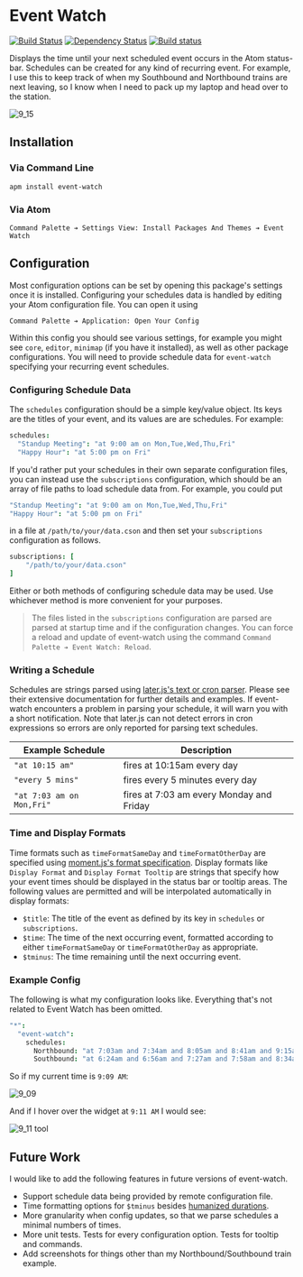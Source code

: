 # Event Watch

[![Build Status](https://travis-ci.org/lexicalunit/event-watch.svg?branch=master)](https://travis-ci.org/lexicalunit/event-watch) [![Dependency Status](https://david-dm.org/lexicalunit/event-watch.svg)](https://david-dm.org/lexicalunit/event-watch) [![Build status](https://ci.appveyor.com/api/projects/status/prnwjjwaa7gita5l/branch/master?svg=true)](https://ci.appveyor.com/project/lexicalunit/event-watch/branch/master)

Displays the time until your next scheduled event occurs in the Atom status-bar. Schedules can be created for any kind of recurring event. For example, I use this to keep track of when my Southbound and Northbound trains are next leaving, so I know when I need to pack up my laptop and head over to the station.

![9_15](https://cloud.githubusercontent.com/assets/1903876/7494968/8f9965f8-f3d0-11e4-84e4-e884f70065b5.png)

## Installation

### Via Command Line

```shell
apm install event-watch
```

### Via Atom

```
Command Palette ➔ Settings View: Install Packages And Themes ➔ Event Watch
```

## Configuration

Most configuration options can be set by opening this package's settings once it is installed. Configuring your schedules data is handled by editing your Atom configuration file. You can open it using

```
Command Palette ➔ Application: Open Your Config
```

Within this config you should see various settings, for example you might see `core`, `editor`, `minimap` (if you have it installed), as well as other package configurations. You will need to provide schedule data for `event-watch` specifying your recurring event schedules.

### Configuring Schedule Data

The `schedules` configuration should be a simple key/value object. Its keys are the titles of your event, and its values are are schedules. For example:

```cson
schedules:
  "Standup Meeting": "at 9:00 am on Mon,Tue,Wed,Thu,Fri"
  "Happy Hour": "at 5:00 pm on Fri"
```

If you'd rather put your schedules in their own separate configuration files, you can instead use the `subscriptions` configuration, which should be an array of file paths to load schedule data from. For example, you could put

```cson
"Standup Meeting": "at 9:00 am on Mon,Tue,Wed,Thu,Fri"
"Happy Hour": "at 5:00 pm on Fri"
```

in a file at `/path/to/your/data.cson` and then set your `subscriptions` configuration as follows.

```cson
subscriptions: [
    "/path/to/your/data.cson"
]
```

Either or both methods of configuring schedule data may be used. Use whichever method is more convenient for your purposes.

> The files listed in the `subscriptions` configuration are parsed are parsed at startup time and if the configuration changes. You can force a reload and update of event-watch using the command `Command Palette ➔ Event Watch: Reload`.

### Writing a Schedule

Schedules are strings parsed using [later.js's text or cron parser](http://bunkat.github.io/later/parsers.html#text). Please see their extensive documentation for further details and examples. If event-watch encounters a problem in parsing your schedule, it will warn you with a short notification. Note that later.js can not detect errors in cron expressions so errors are only reported for parsing text schedules.

| Example Schedule | Description |
| ---------------- | ----------- |
| `"at 10:15 am"`  | fires at 10:15am every day |
| `"every 5 mins"` | fires every 5 minutes every day |
| `"at 7:03 am on Mon,Fri"` | fires at 7:03 am every Monday and Friday |

### Time and Display Formats

Time formats such as `timeFormatSameDay` and `timeFormatOtherDay` are specified using [moment.js's format specification](http://momentjs.com/docs/#/displaying/format/). Display formats like `Display Format` and `Display Format Tooltip` are strings that specify how your event times should be displayed in the status bar or tooltip areas. The following values are permitted and will be interpolated automatically in display formats:

- `$title`: The title of the event as defined by its key in `schedules` or `subscriptions`.
- `$time`: The time of the next occurring event, formatted according to either `timeFormatSameDay` or `timeFormatOtherDay` as appropriate.
- `$tminus`: The time remaining until the next occurring event.

### Example Config

The following is what my configuration looks like. Everything that's not related to Event Watch has been omitted.

```cson
"*":
  "event-watch":
    schedules:
      Northbound: "at 7:03am and 7:34am and 8:05am and 8:41am and 9:15am and 9:44am and 10:15am and 11:15am and 12:15am and  1:15pm and 2:15pm and 3:15pm and 3:44pm and 4:19pm and 4:55pm and 5:27pm and 5:57pm and 6:30pm on Mon,Tue,Wed,Thu,Fri also at 7:30pm and 8:30pm and 9:30pm and 10:30pm and 11:30pm on Fri also at 12:30am on Sat also at 4:41pm and 5:15pm and 5:15pm and 5:49pm and 6:23pm and 6:57pm and 7:31pm and 8:05pm and 8:39pm and 9:13pm and 9:47pm and 10:21pm and 10:55pm and 11:29pm on Sat also at 12:03am on Sun"
      Southbound: "at 6:24am and 6:56am and 7:27am and 7:58am and 8:34am and 9:09am and  9:38am and 10:38am and 11:38am and 12:38am and 1:38pm and 2:38pm and 3:09pm and 3:38pm and 4:13pm and 4:43pm and 5:19pm and 5:51pm on Mon,Tue,Wed,Thu,Fri also at 6:53pm and 7:53pm and 8:24pm and 9:24pm and 10:24pm and 11:24pm on Fri also at 4:00pm and 4:34pm and 5:08pm and 5:42pm and 6:16pm and 6:50pm and 7:24pm and 7:58pm and 8:32pm and 9:06pm and 9:40pm and 10:14pm and 10:48pm and 11:22pm on Sat"
```

So if my current time is `9:09 AM`:

![9_09](https://cloud.githubusercontent.com/assets/1903876/7494974/9435bee0-f3d0-11e4-8000-705086a56860.png)

And if I hover over the widget at `9:11 AM` I would see:

![9_11 tool](https://cloud.githubusercontent.com/assets/1903876/7494970/91ba24e4-f3d0-11e4-9d25-aacc276a1eb7.png)

## Future Work

I would like to add the following features in future versions of event-watch.

- Support schedule data being provided by remote configuration file.
- Time formatting options for `$tminus` besides [humanized durations](http://momentjs.com/docs/#/durations/humanize/).
- More granularity when config updates, so that we parse schedules a minimal numbers of times.
- More unit tests. Tests for every configuration option. Tests for tooltip and commands.
- Add screenshots for things other than my Northbound/Southbound train example.
